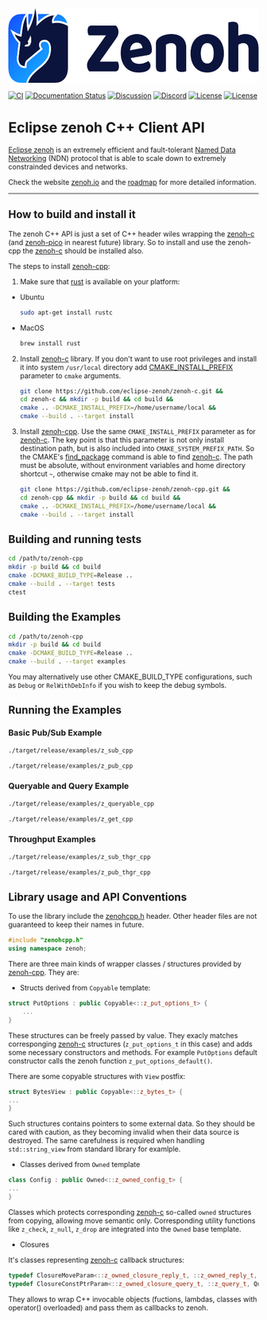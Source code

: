 <img src="https://raw.githubusercontent.com/eclipse-zenoh/zenoh/master/zenoh-dragon.png" height="150">

[![CI](https://github.com/eclipse-zenoh/zenoh-cpp/workflows/CI/badge.svg)](https://github.com/eclipse-zenoh/zenoh-cpp/actions?query=workflow%3A%22CI%22)
[![Documentation Status](https://readthedocs.org/projects/zenoh-cpp/badge/?version=latest)](https://zenoh-cpp.readthedocs.io/en/latest/?badge=latest)
[![Discussion](https://img.shields.io/badge/discussion-on%20github-blue)](https://github.com/eclipse-zenoh/roadmap/discussions)
[![Discord](https://img.shields.io/badge/chat-on%20discord-blue)](https://discord.gg/2GJ958VuHs)
[![License](https://img.shields.io/badge/License-EPL%202.0-blue)](https://choosealicense.com/licenses/epl-2.0/)
[![License](https://img.shields.io/badge/License-Apache%202.0-blue.svg)](https://opensource.org/licenses/Apache-2.0)

# Eclipse zenoh C++ Client API

[Eclipse zenoh](http://zenoh.io) is an extremely efficient and fault-tolerant [Named Data Networking](http://named-data.net) (NDN) protocol 
that is able to scale down to extremely constrainded devices and networks. 

Check the website [zenoh.io](http://zenoh.io) and the [roadmap](https://github.com/eclipse-zenoh/roadmap) for more detailed information.

-------------------------------

## How to build and install it 

The zenoh C++ API is just a set of C++ header wiles wrapping the [zenoh-c] (and [zenoh-pico] in nearest future) library. 
So to install and use the zenoh-cpp the [zenoh-c] should be installed also. 

[zenoh-c]: https://github.com/eclipse-zenoh/zenoh-c
[zenoh-cpp]: https://github.com/eclipse-zenoh/zenoh-cpp
[zenoh-pico]: https://github.com/eclipse-zenoh/zenoh-pico
[zenohcpp.h]: https://github.com/eclipse-zenoh/zenoh-cpp/blob/main/include/zenohcpp.h 

The steps to install [zenoh-cpp]:

1. Make sure that [rust](https://www.rust-lang.org) is available on your platform:
    
* Ubuntu
    ```bash
    sudo apt-get install rustc
    ```

* MacOS
    ```bash
    brew install rust
    ```

2. Install [zenoh-c] library. If you don't want to use root privileges and install it into system `/usr/local` directory 
add [CMAKE_INSTALL_PREFIX](https://cmake.org/cmake/help/v3.0/variable/CMAKE_INSTALL_PREFIX.html) parameter to `cmake` arguments.

    ```sh
    git clone https://github.com/eclipse-zenoh/zenoh-c.git &&
    cd zenoh-c && mkdir -p build && cd build &&
    cmake .. -DCMAKE_INSTALL_PREFIX=/home/username/local &&
    cmake --build . --target install
    ```

3. Install [zenoh-cpp]. Use the same `CMAKE_INSTALL_PREFIX` parameter as for [zenoh-c].  The key point is that this
parameter is not only install destination path, but is also included into `CMAKE_SYSTEM_PREFIX_PATH`. So the CMAKE's 
[find_package](https://cmake.org/cmake/help/latest/command/find_package.html) command is able to find [zenoh-c].
The path must be absolute, without environment variables and home directory shortcut `~`, otherwise cmake may not be able to
find it. 

    ```sh
    git clone https://github.com/eclipse-zenoh/zenoh-cpp.git &&
    cd zenoh-cpp && mkdir -p build && cd build &&
    cmake .. -DCMAKE_INSTALL_PREFIX=/home/username/local &&
    cmake --build . --target install
    ```

## Building and running tests

```bash
cd /path/to/zenoh-cpp
mkdir -p build && cd build 
cmake -DCMAKE_BUILD_TYPE=Release ..
cmake --build . --target tests
ctest
```

## Building the Examples

```bash
cd /path/to/zenoh-cpp
mkdir -p build && cd build 
cmake -DCMAKE_BUILD_TYPE=Release ..
cmake --build . --target examples
```

You may alternatively use other CMAKE_BUILD_TYPE configurations, such as `Debug` or `RelWithDebInfo` if you wish to keep the debug symbols.

## Running the Examples

### Basic Pub/Sub Example
```bash
./target/release/examples/z_sub_cpp
```

```bash
./target/release/examples/z_pub_cpp
```

### Queryable and Query Example
```bash
./target/release/examples/z_queryable_cpp
```

```bash
./target/release/examples/z_get_cpp
```

### Throughput Examples
```bash
./target/release/examples/z_sub_thgr_cpp
```

```bash
./target/release/examples/z_pub_thgr_cpp
```

## Library usage and API Conventions

To use the library include the [zenohcpp.h] header. Other header files are not guaranteed to keep their names in future.
```C++
#include "zenohcpp.h"
using namespace zenoh;
```

There are three main kinds of wrapper classes / structures provided by [zenoh-cpp]. They are:

* Structs derived from `Copyable` template:

```C++
struct PutOptions : public Copyable<::z_put_options_t> {
    ...
}
```

These structures can be freely passed by value. They exacly matches corresponging [zenoh-c] structures (`z_put_options_t` in this case)
and adds some necessary constructors and methods. For example `PutOptions` default constructor calls the zenoh function
`z_put_options_default()`.

There are some copyable structures with `View` postfix:

```C++
struct BytesView : public Copyable<::z_bytes_t> {
...
}
```

Such structures contains pointers to some external data. So they should be cared with caution, as they becoming invalid when their data source is destroyed. The same carefulness is required when handling `std::string_view` from standard library for examlple.

* Classes derived from `Owned` template

```C++
class Config : public Owned<::z_owned_config_t> {
...
}
```

Classes which protects corresponding [zenoh-c] so-called `owned` structures from copying, allowing move semantic only. Corresponding utility functions like `z_check`, `z_null`, `z_drop` are integrated into the `Owned` base template.

* Closures

It's classes representing [zenoh-c] callback structures:
```C++
typedef ClosureMoveParam<::z_owned_closure_reply_t, ::z_owned_reply_t, Reply> ClosureReply;
typedef ClosureConstPtrParam<::z_owned_closure_query_t, ::z_query_t, Query> ClosureQuery;
```

They allows to wrap C++ invocable objects (fuctions, lambdas, classes with operator() overloaded) and pass them as callbacks to zenoh.
